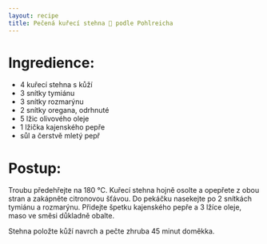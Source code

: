 ```yaml
---
layout: recipe
title: Pečená kuřecí stehna 🍗 podle Pohlreicha
---
```



# Ingredience:

- 4 kuřecí stehna s kůží
- 3 snítky tymiánu
- 3 snítky rozmarýnu
- 2 snítky oregana, odrhnuté
- 5 lžic olivového oleje
- 1 lžička kajenského pepře
- sůl a čerstvě mletý pepř


# Postup:

Troubu předehřejte na 180 °C. 
Kuřecí stehna hojně osolte a opepřete z obou stran a zakápněte citronovou šťávou. Do pekáčku nasekejte po 2 snítkách tymiánu a rozmarýnu. Přidejte špetku kajenského pepře a 3 lžíce oleje, maso ve směsi důkladně obalte.

Stehna položte kůží navrch a pečte zhruba 45 minut doměkka. 
